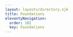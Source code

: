 ```yaml
---
layout: layouts/directory.njk
title: Foundations
eleventyNavigation:
  order: 102
  key: Foundations
---
```

